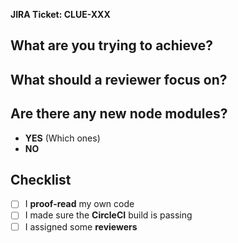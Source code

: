 **JIRA Ticket: CLUE-XXX**

## What are you trying to achieve?


## What should a reviewer focus on?


## Are there any new node modules?

- **YES** (Which ones)
- **NO**


## Checklist

- [ ] I **proof-read** my own code
- [ ] I made sure the **CircleCI** build is passing
- [ ] I assigned some **reviewers**
